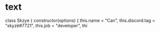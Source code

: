 # text
class Skzye {     constructor(options) {         this.name = "Can",         this.discord.tag = "skyzê#7721",         this.job = "developer",         thi
